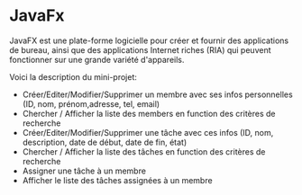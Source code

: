 # JavaFx 

JavaFX est une plate-forme logicielle pour créer et fournir des applications de bureau, ainsi que des applications Internet riches (RIA) qui peuvent fonctionner sur une grande variété d'appareils.

Voici la description du mini-projet:
- Créer/Editer/Modifier/Supprimer un membre avec ses infos personnelles (ID, nom, prénom,adresse, tel, email)
- Chercher / Afficher la liste des members en function des critères de recherche
- Créer/Editer/Modifier/Supprimer une tâche avec ces infos (ID, nom, description, date de début, date de fin, état)
- Chercher / Afficher la liste des tâches en function des critères de recherche
- Assigner une tâche à un membre
- Afficher le liste des tâches assignées à un membre

